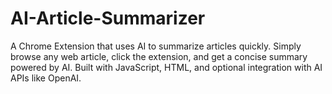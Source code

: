 # AI-Article-Summarizer
A Chrome Extension that uses AI to summarize articles quickly. Simply browse any web article, click the extension, and get a concise summary powered by AI. Built with JavaScript, HTML, and optional integration with AI APIs like OpenAI.

